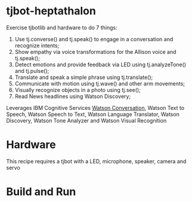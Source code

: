 # tjbot-heptathalon
Exercise tjbotlib and hardware to do 7 things:
1) Use tj.converse() and tj.speak() to engage in a conversation and recognize intents;
2) Show empathy via voice transformations for the Allison voice and tj.speak();
3) Detect emotions and provide feedback via LED using tj.analyzeTone() and tj.pulse();
4) Translate and speak a simple phrase using tj.translate();
5) Communicate with motion using tj.wave() and other arm movements;
6) Visually recognize objects in a photo using tj.see();
7) Read News headlines using Watson Discovery;

Leverages IBM Cognitive Services [Watson Conversation](https://console.bluemix.net/docs/services/conversation/getting-started.html#gettingstarted), Watson Text to Speech, Watson Speech to Text, Watson Language Translator, Watson Discovery, Watson Tone Analyzer and Watson Visual Recognition

# Hardware
This recipe requires a tjbot with a LED, microphone, speaker, camera and servo

# Build and Run
